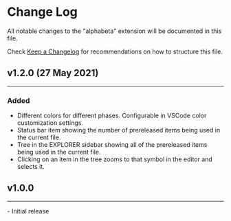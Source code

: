 # Change Log

All notable changes to the "alphabeta" extension will be documented in this file.

Check [Keep a Changelog](http://keepachangelog.com/) for recommendations on how to structure this file.

## v1.2.0 (27 May 2021)
<hr />

### Added
- Different colors for different phases.  Configurable in VSCode color customization settings.
- Status bar item showing the number of prereleased items being used in the current file.
- Tree in the EXPLORER sidebar showing all of the prereleased items being used in the current file.  
- Clicking on an item in the tree zooms to that symbol in the editor and selects it.


## v1.0.0
<hr />
- Initial release
